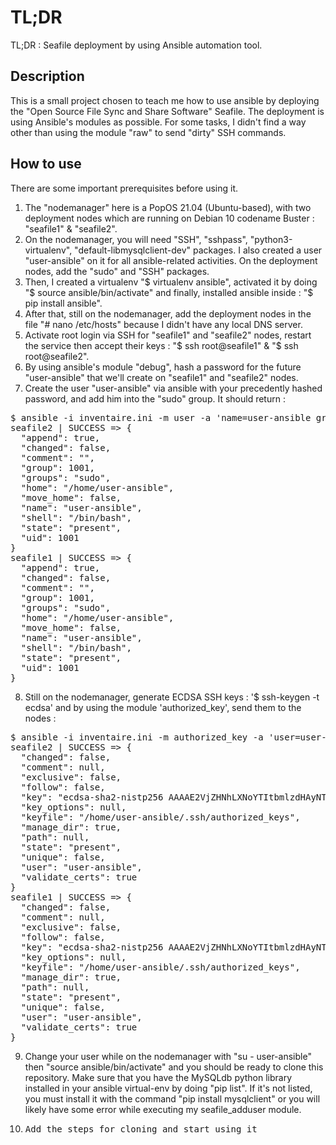 # TL;DR
TL;DR : Seafile deployment by using Ansible automation tool.

## Description
This is a small project chosen to teach me how to use ansible by deploying the "Open Source File Sync and Share Software" Seafile.
The deployment is using Ansible's modules as possible. For some tasks, I didn't find a way other than using the module "raw" to send "dirty" SSH commands.

## How to use
There are some important prerequisites before using it.

1. The "nodemanager" here is a PopOS 21.04 (Ubuntu-based), with two deployment nodes which are running on Debian 10 codename Buster : "seafile1" & "seafile2".
2. On the nodemanager, you will need "SSH", "sshpass", "python3-virtualenv", "default-libmysqlclient-dev" packages. I also created a user "user-ansible" on it for all ansible-related activities. On the deployment nodes, add the "sudo" and "SSH" packages. 
3. Then, I created a virtualenv "$ virtualenv ansible", activated it by doing "$ source ansible/bin/activate" and finally, installed ansible inside : "$ pip install ansible".
4. After that, still on the nodemanager, add the deployment nodes in the file "# nano /etc/hosts" because I didn't have any local DNS server.
5. Activate root login via SSH for "seafile1" and "seafile2" nodes, restart the service then accept their keys : "$ ssh root@seafile1" & "$ ssh root@seafile2".
6. By using ansible's module "debug", hash a password for the future "user-ansible" that we'll create on "seafile1" and "seafile2" nodes.
7. Create the user "user-ansible" via ansible with your precedently hashed password, and add him into the "sudo" group. It should return : 
<pre>$ ansible -i inventaire.ini -m user -a 'name=user-ansible groups=sudo append=yes ' --user user-ansible --ask-pass --become --ask-become-pass all
seafile2 | SUCCESS => {
  "append": true,
  "changed": false,
  "comment": "",
  "group": 1001,
  "groups": "sudo",
  "home": "/home/user-ansible",
  "move_home": false,
  "name": "user-ansible",
  "shell": "/bin/bash",
  "state": "present",
  "uid": 1001
}
seafile1 | SUCCESS => {
  "append": true,
  "changed": false,
  "comment": "",
  "group": 1001,
  "groups": "sudo",
  "home": "/home/user-ansible",
  "move_home": false,
  "name": "user-ansible",
  "shell": "/bin/bash",
  "state": "present",
  "uid": 1001
}</pre>

8. Still on the nodemanager, generate ECDSA SSH keys : '$ ssh-keygen -t ecdsa' and by using the module 'authorized_key', send them to the nodes :
<pre>$ ansible -i inventaire.ini -m authorized_key -a 'user=user-ansible state=present key="{{ lookup("file", "/home/user-ansible/.ssh/id_ecdsa.pub") }}"' --user user-ansible --ask-pass --become --ask-become-pass all
seafile2 | SUCCESS => {
  "changed": false,
  "comment": null,
  "exclusive": false,
  "follow": false,
  "key": "ecdsa-sha2-nistp256 AAAAE2VjZHNhLXNoYTItbmlzdHAyNTYAAAAI= user-ansible@nodemanager",
  "key_options": null,
  "keyfile": "/home/user-ansible/.ssh/authorized_keys",
  "manage_dir": true,
  "path": null,
  "state": "present",
  "unique": false,
  "user": "user-ansible",
  "validate_certs": true
}
seafile1 | SUCCESS => {
  "changed": false,
  "comment": null,
  "exclusive": false,
  "follow": false,
  "key": "ecdsa-sha2-nistp256 AAAAE2VjZHNhLXNoYTItbmlzdHAyNTYAAAA= user-ansible@nodemanager",
  "key_options": null,
  "keyfile": "/home/user-ansible/.ssh/authorized_keys",
  "manage_dir": true,
  "path": null,
  "state": "present",
  "unique": false,
  "user": "user-ansible",
  "validate_certs": true
}</pre>

9. Change your user while on the nodemanager with "su - user-ansible" then "source ansible/bin/activate" and you should be ready to clone this repository.
Make sure that you have the MySQLdb python library installed in your ansible virtual-env by doing "pip list". If it's not listed, you must install it with the command "pip install mysqlclient" or you will likely have some error while executing my seafile_adduser module.

10. <pre>Add the steps for cloning and start using it</pre>
